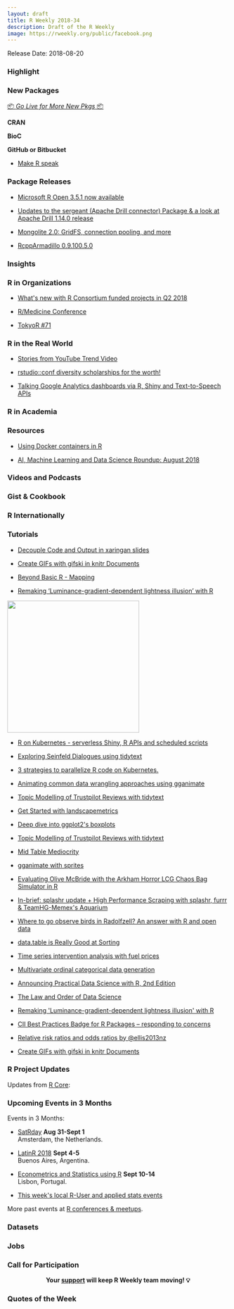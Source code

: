 ```yaml
---
layout: draft
title: R Weekly 2018-34
description: Draft of the R Weekly
image: https://rweekly.org/public/facebook.png
---
```


Release Date: 2018-08-20

###  Highlight



###  New Packages

<p class="added-hostname"><a href="https://rweekly.org/live" target="_blank" class="externalLink">📦 <i>Go Live for More New Pkgs</i> 📦</a></p>

**CRAN**


**BioC**


**GitHub or Bitbucket**

+ [Make R speak](http://blog.revolutionanalytics.com/2018/08/make-r-speak.html)


### Package Releases


+ [Microsoft R Open 3.5.1 now available](http://blog.revolutionanalytics.com/2018/08/mro-351-now-available.html)

+ [Updates to the sergeant (Apache Drill connector) Package & a look at Apache Drill 1.14.0 release](https://rud.is/b/2018/08/16/updates-to-the-sergeant-apache-drill-connector-package-apache-drill-1-14-0-release/)


+ [Mongolite 2.0: GridFS, connection pooling, and more](https://ropensci.org/technotes/2018/08/14/mongolite-20/)

+ [RcppArmadillo 0.9.100.5.0](http://dirk.eddelbuettel.com/blog/2018/08/17#rcpparmadillo_0.9.100.5.0)

### Insights



###  R in Organizations

+ [What's new with R Consortium funded projects in Q2 2018](https://www.r-consortium.org/blog/2018/08/13/whats-new-with-r-consortium-funded-projects-in-q1-2018-2)

+ [R/Medicine Conference](https://blog.rstudio.com/2018/08/13/r-medicine-conference/)

+ [TokyoR #71](https://rviews.rstudio.com/2018/08/15/tokyor-71/)

### R in the Real World

+ [Stories from YouTube Trend Video](https://nycdatascience.com/blog/student-works/stories-from-youtube-trend-video/)

+ [rstudio::conf diversity scholarships for the worth!](https://d4tagirl.com/2018/08/rstudio-conf-diversity-scholarships-for-the-worth)

+ [Talking Google Analytics dashboards via R, Shiny and Text-to-Speech APIs](http://code.markedmondson.me/talking-google-analytics-dashboards)

###  R in Academia



###  Resources

+ [Using Docker containers in R](https://speakerdeck.com/mtoto/using-docker-containers-in-r)

+ [AI, Machine Learning and Data Science Roundup: August 2018](http://blog.revolutionanalytics.com/2018/08/ai-roundup-august-2018.html)

###  Videos and Podcasts



### Gist & Cookbook




### R Internationally



###  Tutorials

+ [Decouple Code and Output in xaringan slides](https://www.garrickadenbuie.com/blog/2018/08/16/decouple-code-and-output-in-xaringan-slides/)

+ [Create GIFs with gifski in knitr Documents](https://yihui.name/en/2018/08/gifski-knitr/)

+ [Beyond Basic R - Mapping](https://owi.usgs.gov/blog/beyond-basic-mapping/)

+ [Remaking ‘Luminance-gradient-dependent lightness illusion’ with R](https://rtask.thinkr.fr/blog/luminance-gradient-dependent-lightness-illusion/)

<img src="https://rtask.thinkr.fr/wp-content/uploads/lightness_illustion.gif" alt="" width="300" height="300"></div>

+ [R on Kubernetes - serverless Shiny, R APIs and scheduled scripts](http://code.markedmondson.me/r-on-kubernetes-serverless-shiny-r-apis-and-scheduled-scripts/)


+ [Exploring Seinfeld Dialogues using tidytext ](https://pradeepadhokshaja.wordpress.com/2018/08/06/looking-at-seinfeld-dialogues-using-tidytext/)

+ [3 strategies to parallelize R code on Kubernetes.](http://tamaszilagyi.com/blog/parallelizing-r-code-on-kubernetes/)


+ [Animating common data wrangling approaches using gganimate](https://luisdva.github.io/rstats/animate-untangle/)

+ [Topic Modelling of Trustpilot Reviews with tidytext](https://peerchristensen.netlify.com/post/topic-modelling-of-trustpilot-reviews-with-r-and-tidytext/)

+ [Get Started with landscapemetrics](https://r-spatialecology.github.io/landscapemetrics/articles/getstarted.html)

+ [Deep dive into ggplot2's boxplots](https://owi.usgs.gov/blog/boxplots/)

+ [Topic Modelling of Trustpilot Reviews with tidytext](https://peerchristensen.netlify.com/post/topic-modelling-of-trustpilot-reviews-with-r-and-tidytext/)

+ [Mid Table Mediocrity ](https://www.johnmackintosh.com/2018-08-11-mid-table-mediocrity/)

+ [gganimate with sprites](https://coolbutuseless.github.io/2018/08/13/gganimate-with-sprites/)

+ [Evaluating Olive McBride with the Arkham Horror LCG Chaos Bag Simulator in R](https://ntguardian.wordpress.com/2018/08/13/evaluating-olive-mcbride-arkham-horror-lcg-chaos-bag-simulator-r/)

+ [In-brief: splashr update + High Performance Scraping with splashr, furrr & TeamHG-Memex's Aquarium](https://rud.is/b/2018/08/13/in-brief-splashr-update-high-performance-scraping-with-splashr-furrr-teamhg-memexs-aquarium/)

+ [Where to go observe birds in Radolfzell? An answer with R and open data](https://ropensci.org/blog/2018/08/14/where-to-bird/)

+ [data.table is Really Good at Sorting](http://www.win-vector.com/blog/2018/08/data-table-is-really-good-at-sorting/)

+ [Time series intervention analysis with fuel prices](http://freerangestats.info/blog/2018/08/14/fuel-prices)

+ [Multivariate ordinal categorical data generation](https://www.rdatagen.net/post/multivariate-ordinal-categorical-data-generation/)

+ [Announcing Practical Data Science with R, 2nd Edition](http://www.win-vector.com/blog/2018/08/announcing-practical-data-science-with-r-2nd-edition/)

+ [The Law and Order of Data Science](https://simplystatistics.org/2018/08/15/the-law-and-order-of-data-science/)

+ [Remaking 'Luminance-gradient-dependent lightness illusion' with R](https://rtask.thinkr.fr/blog/luminance-gradient-dependent-lightness-illusion/)

+ [CII Best Practices Badge for R Packages – responding to concerns](https://www.r-consortium.org/r-consortium-project/2018/08/16/cii-best-practices-badge-for-r-packages-responding-to-concerns)

+ [Relative risk ratios and odds ratios by @ellis2013nz](http://freerangestats.info/blog/2018/08/17/risk-ratios)

+ [Create GIFs with gifski in knitr Documents](https://yihui.name/en/2018/08/gifski-knitr/)


<!--<div class="post-more-begi
n"></div><div class="post-more-end"></div>-->

###  R Project Updates

Updates from [R Core](http://developer.r-project.org/blosxom.cgi/R-devel/NEWS):




###  Upcoming Events in 3 Months

Events in 3 Months:

+ [SatRday](https://amsterdam2018.satrdays.org/) **Aug 31-Sept 1**<br />
Amsterdam, the Netherlands.

+ [LatinR 2018](http://latin-r.com/) **Sept 4-5** <br />
Buenos Aires, Argentina.

+ [Econometrics and Statistics using R](http://gades-training.com/en/cursos/Econometrics-and-Statistics-Using-R) **Sept 10-14** <br />
Lisbon, Portugal.

+ [This week's local R-User and applied stats events](https://community.rstudio.com/c/irl)

More past events at [R conferences & meetups](https://conf.rweekly.org).

### Datasets




### Jobs




###  Call for Participation



<p class="hide-support added-hostname support-rweekly" style="text-align: center;font-weight: bold;">Your <a class="non-visited externalLink" href="https://www.patreon.com/rweekly" onclick="pas(this)">support</a> will keep R Weekly team moving! 💡</p>

###  Quotes of the Week

